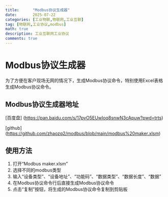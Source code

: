 ```yaml
---
title:      "Modbus协议生成器"
date:       2025-07-22
categories: [工业物联,物联网,工业互联]
tag: [物联网,工业协议,modbus]
math: true
description: 工业互联网工业协议
comments: true
---
```


# Modbus协议生成器
  为了方便在客户现场无网的情况下，生成Modbus协议命令，特别使用Excel表格生成Modbus协议命令。  
## Modbus协议生成器地址
[百度盘]
 (https://pan.baidu.com/s/17pvO5EUwIoq8snwN3cApuw?pwd=trts) 
 
[github]
(https://github.com/zhaozq2/modbus/blob/main/modbus%20maker.xlsm)

## 使用方法
1. 打开“Modbus maker.xlsm”
2. 选择不同的modbus类型  
3. 输入“设备类型”、“设备地址”、“功能码”、“数据类型”、“数据长度”、“数据”  
4. 在Modbus协议命令行后直接生成Modbus协议命令  
5. 点击“复制”按钮，将生成的Modbus协议命令复制到剪贴板  
